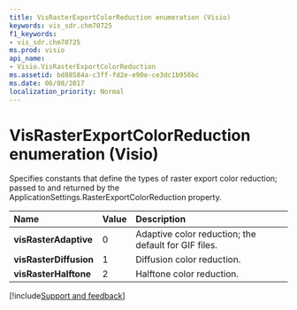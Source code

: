 ```yaml
---
title: VisRasterExportColorReduction enumeration (Visio)
keywords: vis_sdr.chm70725
f1_keywords:
- vis_sdr.chm70725
ms.prod: visio
api_name:
- Visio.VisRasterExportColorReduction
ms.assetid: bd88584a-c3ff-fd2e-e90e-ce3dc1b956bc
ms.date: 06/08/2017
localization_priority: Normal
---
```



# VisRasterExportColorReduction enumeration (Visio)



Specifies constants that define the types of raster export color reduction; passed to and returned by the ApplicationSettings.RasterExportColorReduction property.


|Name|Value|Description|
|:-----|:-----|:-----|
| **visRasterAdaptive**|0|Adaptive color reduction; the default for GIF files.|
| **visRasterDiffusion**|1|Diffusion color reduction.|
| **visRasterHalftone**|2|Halftone color reduction.|

[!include[Support and feedback](~/includes/feedback-boilerplate.md)]